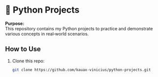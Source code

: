 # 📘 Python Projects

**Purpose:**  
This repository contains my Python projects to practice and demonstrate various concepts in real‑world scenarios.

## How to Use
1. Clone this repo:
   ```bash
   git clone https://github.com/kauax-vinicius/python-projects.git
